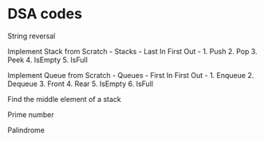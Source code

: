 # DSA codes
String reversal

Implement Stack from Scratch - Stacks - Last In First Out - 1. Push 2. Pop 3. Peek 4. IsEmpty 5. IsFull

Implement Queue from Scratch - Queues - First In First Out - 1. Enqueue 2. Dequeue 3. Front 4. Rear 5. IsEmpty 6. IsFull

Find the middle element of a stack

Prime number

Palindrome
